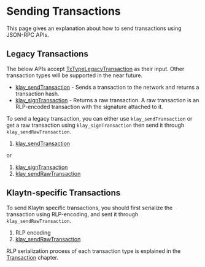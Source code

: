 # Sending Transactions <a id="sending-transactions"></a>

This page gives an explanation about how to send transactions using JSON-RPC APIs.

## Legacy Transactions <a id="legacy-transactions"></a>

The below APIs accept [TxTypeLegacyTransaction] as their input. Other transaction types will be supported in the near future.

- [klay_sendTransaction] - Sends a transaction to the network and returns a transaction hash.
- [klay_signTransaction] - Returns a raw transaction. A raw transaction is an RLP-encoded transaction with the signature attached to it.

To send a legacy transaction, you can either use `klay_sendTransaction` or get a raw transaction using `klay_signTransaction` then send it through `klay_sendRawTransaction`. 

1. [klay_sendTransaction]

or 

1. [klay_signTransaction]
2. [klay_sendRawTransaction] 

## Klaytn-specific Transactions <a id="klaytn-specific-transactions"></a>

To send Klaytn specific transactions, you should first serialize the transaction using RLP-encoding, and sent it through `klay_sendRawTransaction`.

1. RLP encoding
2. [klay_sendRawTransaction]

RLP serialization process of each transaction type is explained in the [Transaction] chapter.  


[TxTypeLegacyTransaction]: ../../klaytn/design/transactions/basic.md#txtypelegacytransaction
[klay_sendTransaction]: api-references/klay/transaction.md#klay_sendtransaction
[klay_signTransaction]: api-references/klay/transaction.md#klay_signtransaction
[klay_sendRawTransaction]: api-references/klay/transaction.md#klay_sendrawtransaction
[Transaction]: ../../klaytn/design/transactions/README.md  
